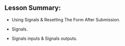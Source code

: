 ## Lesson Summary:

- Using Signals & Resetting The Form After Submission.

- Signals.

- Signals inputs & Signals outputs.
